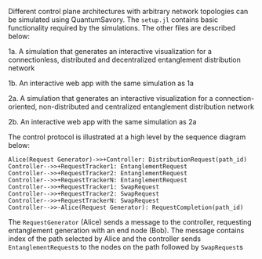 Different control plane architectures with arbitrary network topologies can be simulated using QuantumSavory. The `setup.jl` contains basic functionality required by the simulations. The other files are described below:

1a. A simulation that generates an interactive visualization for a connectionless, distributed and decentralized entanglement distribution network

1b. An interactive web app with the same simulation as 1a

2a. A simulation that generates an interactive visualization for a connection-oriented, non-distributed and centralized entanglement distribution network

2b. An interactive web app with the same simulation as 2a

The control protocol is illustrated at a high level by the sequence diagram below:

```mermaid sequenceDiagram
Alice(Request Generator)->>+Controller: DistributionRequest(path_id)
Controller-->>+RequestTracker1: EntanglementRequest
Controller-->>+RequestTracker2: EntanglementRequest
Controller-->>+RequestTrackerN: EntanglementRequest
Controller-->>+RequestTracker1: SwapRequest
Controller-->>+RequestTracker2: SwapRequest
Controller-->>+RequestTrackerN: SwapRequest
Controller-->>-Alice(Request Generator): RequestCompletion(path_id)
```

The `RequestGenerator` (Alice) sends a message to the controller, requesting entanglement generation with an end node (Bob).
The message contains index of the path selected by Alice and the controller sends `EntanglementRequest`s to the nodes on the path followed by `SwapRequest`s